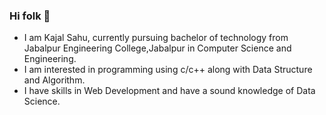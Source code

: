 ### Hi folk 👋

<!--
**KajalSahuKs/KajalSahuKs** is a ✨ _special_ ✨ repository because its `README.md` (this file) appears on your GitHub profile.

Here are some ideas to get you started:

- 🔭 I’m currently working on ...
- 🌱 I’m currently learning ...
- 👯 I’m looking to collaborate on ...
- 🤔 I’m looking for help with ...
- 💬 Ask me about ...
- 📫 How to reach me: ...
- 😄 Pronouns: ...
- ⚡ Fun fact: ...

-->
* I am Kajal Sahu, currently pursuing bachelor of technology from Jabalpur Engineering College,Jabalpur in Computer Science and Engineering.
* I am interested in programming using c/c++ along with Data Structure and Algorithm.
* I have skills in Web Development and have a sound knowledge of Data Science.

